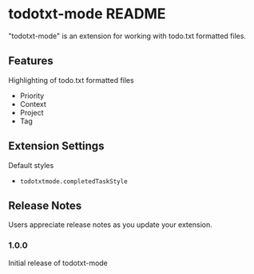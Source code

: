 # todotxt-mode README

"todotxt-mode" is an extension for working with todo.txt formatted files. 

## Features

Highlighting of todo.txt formatted files
- Priority
- Context
- Project
- Tag

## Extension Settings

Default styles
- `todotxtmode.completedTaskStyle`

## Release Notes

Users appreciate release notes as you update your extension.

### 1.0.0

Initial release of todotxt-mode

